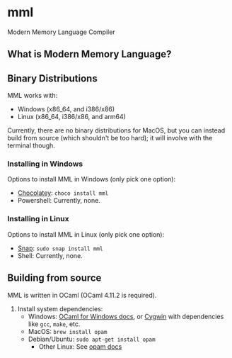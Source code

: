 # mml
Modern Memory Language Compiler

## What is Modern Memory Language?

## Binary Distributions

MML works with:
* Windows (x86_64, and i386/x86)
* Linux (x86_64, i386/x86, and arm64)

Currently, there are no binary distributions for MacOS, but you can instead build from source (which shouldn't be too hard); it will involve with the terminal though.

### Installing in Windows

Options to install MML in Windows (only pick one option):
* [Chocolatey](https://chocolatey.org/): `choco install mml`
* Powershell: Currently, none.

### Installing in Linux

Options to install MML in Linux (only pick one option):
* [Snap](https://snapcraft.io/): `sudo snap install mml`
* Shell: Currently, none.

## Building from source
MML is written in OCaml (OCaml 4.11.2 is required).

1. Install system dependencies:
   * Windows: [OCaml for Windows docs](https://fdopen.github.io/opam-repository-mingw/installation/), or [Cygwin](https://cygwin.com/) with dependencies like `gcc`, `make`, etc.
   * MacOS: `brew install opam`
   * Debian/Ubuntu: `sudo apt-get install opam`
     * Other Linux: See [opam docs](https://opam.ocaml.org/doc/Install.html)

